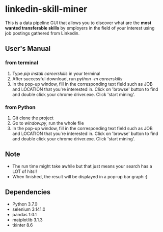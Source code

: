 # linkedin-skill-miner
This is a data pipeline GUI that allows you to discover what are the **most wanted transferable skills** by employers in the field of your interest using job postings gathered from Linkedin.

## User's Manual
### from terminal
1. Type _pip install careerskills_ in your terminal
2. After successful download, run _python -m careerskills_
3. In the pop-up window, fill in the corresponding text field such as JOB and LOCATION that you're interested in. Click on 'browse' button to find and double click your chrome driver.exe. Click 'start mining'.
### from Python
1. Git clone the project
2. Go to _window.py_, run the whole file
3. In the pop-up window, fill in the corresponding text field such as JOB and LOCATION that you're interested in. Click on 'browse' button to find and double click your chrome driver.exe. Click 'start mining'.

## Note
+ The run time might take awhile but that just means your search has a LOT of hits!!
+ When finished, the result will be displayed in a pop-up bar graph :)

## Dependencies
+ Python 3.7.0
+ selenium 3.141.0
+ pandas 1.0.1
+ matplotlib 3.1.3
+ tkinter 8.6




